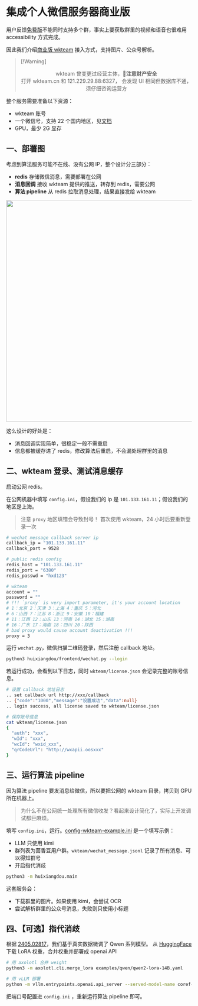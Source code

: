 # 集成个人微信服务器商业版

用户反馈[免费版](./doc_add_wechat_accessibility.md)不能同时支持多个群，事实上要获取群里的视频和语音也很难用 accessibility 方式完成。

因此我们介绍[商业版 wkteam](http://121.229.29.88:6327) 接入方式，支持图片、公众号解析。

> \[!Warning\]
>
> <div align="center">
> wkteam 曾变更过经营主体，🚨<strong>注意财产安全</strong> </br>
> 打开 wkteam.cn 和 121.229.29.88:6327， 会发现 UI 相同但数据库不通，须仔细咨询运营方
> </div>

整个服务需要准备以下资源：

- wkteam 账号
- 一个微信号，支持 22 个国内地区，见[文档](https://wkteam.cn/api-wen-dang2/deng-lu/huo-qu-wei-xin-er-wei-ma2.html)
- GPU，最少 2G 显存

## 一、部署图

考虑到算法服务可能不在线、没有公网 IP，整个设计分三部分：

- **redis** 存储微信消息，需要部署在公网
- **消息回调** 接收 wkteam 提供的推送，转存到 redis，需要公网
- **算法 pipeline** 从 redis 拉取消息处理，结果直接发给 wkteam

<img src="https://github.com/user-attachments/assets/5630b523-ca4b-417f-af83-5f965140a3a0" width="600">

这么设计的好处是：

- 消息回调实现简单，很稳定一般不需重启
- 信息都被缓存进了 redis，修改算法后重启，不会漏处理群里的消息

## 二、wkteam 登录、测试消息缓存

启动公网 redis。

在公网机器中填写 `config.ini`，假设我们的 ip 是 `101.133.161.11`；假设我们的地区是上海。

> 注意 `proxy` 地区填错会导致封号！ 首次使用 wkteam，24 小时后要重新登录一次

```bash
# wechat message callback server ip
callback_ip = "101.133.161.11"
callback_port = 9528

# public redis config
redis_host = "101.133.161.11"
redis_port = "6380"
redis_passwd = "hxd123"

# wkteam
account = ""
password = ""
# !!! `proxy` is very import parameter, it's your account location
# 1：北京 2：天津 3：上海 4：重庆 5：河北
# 6：山西 7：江苏 8：浙江 9：安徽 10：福建
# 11：江西 12：山东 13：河南 14：湖北 15：湖南
# 16：广东 17：海南 18：四川 20：陕西
# bad proxy would cause account deactivation !!!
proxy = 3
```

运行 `wechat.py`，微信扫描二维码登录，然后注册 callback 地址。

```bash
python3 huixiangdou/frontend/wechat.py --login
```

若运行成功，会看到以下日志，同时 `wkteam/license.json` 会记录完整的账号信息。

```bash
# 设置 callback 地址日志
.. set callback url http://xxx/callback
.. {"code":"1000","message":"设置成功","data":null}
.. login success, all license saved to wkteam/license.json

# 保存账号信息
cat wkteam/license.json
{
  "auth": "xxx",
  "wId": "xxx",
  "wcId": "wxid_xxx",
  "qrCodeUrl": "http://wxapii.oosxxx"
}
```

## 三、运行算法 pipeline

因为算法 pipeline 要发消息给微信，所以要把公网的 wkteam 目录，拷贝到 GPU 所在机器上。

> 为什么不在公网统一处理所有微信收发？看起来设计简化了，实际上开发调试都巨麻烦。

填写 `config.ini`，运行。[config-wkteam-example.ini](../../config-wkteam-example.ini) 是一个填写示例：

- LLM 只使用 kimi
- 群列表为茴香豆用户群。`wkteam/wechat_message.jsonl` 记录了所有消息、可以得知群号
- 开启指代消歧

```bash
python3 -m huixiangdou.main
```

这套服务会：

- 下载群里的图片。如果使用 kimi，会尝试 OCR
- 尝试解析群里的公众号消息，失败则只使用小标题

## 四、【可选】指代消歧

根据 [2405.02817](../../sft/)，我们基于真实数据微调了 Qwen 系列模型。
从 [HuggingFace](https://huggingface.co/tpoisonooo/HuixiangDou-CR-LoRA-Qwen-14B) 下载 LoRA 权重，合并权重并部署成 openai API

```bash
# 用 axolotl 合并 weight
python3 -m axolotl.cli.merge_lora examples/qwen/qwen2-lora-14B.yaml

# 用 vLLM 部署
python -m vllm.entrypoints.openai.api_server --served-model-name coref-res --model /path/to/qwen14b-lora-merged/ --port 9999 --max-model-len 4096 --gpu-memory-utilization 0.8
```

把端口号配置进 `config.ini` ，重新运行算法 pipeline 即可。
